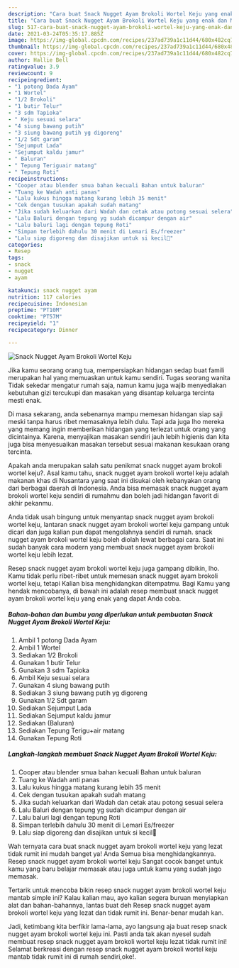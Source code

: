```yaml
---
description: "Cara buat Snack Nugget Ayam Brokoli Wortel Keju yang enak dan Mudah Dibuat"
title: "Cara buat Snack Nugget Ayam Brokoli Wortel Keju yang enak dan Mudah Dibuat"
slug: 517-cara-buat-snack-nugget-ayam-brokoli-wortel-keju-yang-enak-dan-mudah-dibuat
date: 2021-03-24T05:35:17.885Z
image: https://img-global.cpcdn.com/recipes/237ad739a1c11d44/680x482cq70/snack-nugget-ayam-brokoli-wortel-keju-foto-resep-utama.jpg
thumbnail: https://img-global.cpcdn.com/recipes/237ad739a1c11d44/680x482cq70/snack-nugget-ayam-brokoli-wortel-keju-foto-resep-utama.jpg
cover: https://img-global.cpcdn.com/recipes/237ad739a1c11d44/680x482cq70/snack-nugget-ayam-brokoli-wortel-keju-foto-resep-utama.jpg
author: Hallie Bell
ratingvalue: 3.9
reviewcount: 9
recipeingredient:
- "1 potong Dada Ayam"
- "1 Wortel"
- "1/2 Brokoli"
- "1 butir Telur"
- "3 sdm Tapioka"
- " Keju sesuai selara"
- "4 siung bawang putih"
- "3 siung bawang putih yg digoreng"
- "1/2 Sdt garam"
- "Sejumput Lada"
- "Sejumput kaldu jamur"
- " Baluran"
- " Tepung Teriguair matang"
- " Tepung Roti"
recipeinstructions:
- "Cooper atau blender smua bahan kecuali Bahan untuk baluran"
- "Tuang ke Wadah anti panas"
- "Lalu kukus hingga matang kurang lebih 35 menit"
- "Cek dengan tusukan apakah sudah matang"
- "Jika sudah keluarkan dari Wadah dan cetak atau potong sesuai selera"
- "Lalu Baluri dengan tepung yg sudah dicampur dengan air"
- "Lalu baluri lagi dengan tepung Roti"
- "Simpan terlebih dahulu 30 menit di Lemari Es/freezer"
- "Lalu siap digoreng dan disajikan untuk si kecil🥰"
categories:
- Resep
tags:
- snack
- nugget
- ayam

katakunci: snack nugget ayam 
nutrition: 117 calories
recipecuisine: Indonesian
preptime: "PT10M"
cooktime: "PT57M"
recipeyield: "1"
recipecategory: Dinner

---
```



![Snack Nugget Ayam Brokoli Wortel Keju](https://img-global.cpcdn.com/recipes/237ad739a1c11d44/680x482cq70/snack-nugget-ayam-brokoli-wortel-keju-foto-resep-utama.jpg)

Jika kamu seorang orang tua, mempersiapkan hidangan sedap buat famili merupakan hal yang memuaskan untuk kamu sendiri. Tugas seorang  wanita Tidak sekedar mengatur rumah saja, namun kamu juga wajib menyediakan kebutuhan gizi tercukupi dan masakan yang disantap keluarga tercinta mesti enak.

Di masa  sekarang, anda sebenarnya mampu memesan hidangan siap saji meski tanpa harus ribet memasaknya lebih dulu. Tapi ada juga lho mereka yang memang ingin memberikan hidangan yang terlezat untuk orang yang dicintainya. Karena, menyajikan masakan sendiri jauh lebih higienis dan kita juga bisa menyesuaikan masakan tersebut sesuai makanan kesukaan orang tercinta. 



Apakah anda merupakan salah satu penikmat snack nugget ayam brokoli wortel keju?. Asal kamu tahu, snack nugget ayam brokoli wortel keju adalah makanan khas di Nusantara yang saat ini disukai oleh kebanyakan orang dari berbagai daerah di Indonesia. Anda bisa memasak snack nugget ayam brokoli wortel keju sendiri di rumahmu dan boleh jadi hidangan favorit di akhir pekanmu.

Anda tidak usah bingung untuk menyantap snack nugget ayam brokoli wortel keju, lantaran snack nugget ayam brokoli wortel keju gampang untuk dicari dan juga kalian pun dapat mengolahnya sendiri di rumah. snack nugget ayam brokoli wortel keju boleh diolah lewat berbagai cara. Saat ini sudah banyak cara modern yang membuat snack nugget ayam brokoli wortel keju lebih lezat.

Resep snack nugget ayam brokoli wortel keju juga gampang dibikin, lho. Kamu tidak perlu ribet-ribet untuk memesan snack nugget ayam brokoli wortel keju, tetapi Kalian bisa menghidangkan ditempatmu. Bagi Kamu yang hendak mencobanya, di bawah ini adalah resep membuat snack nugget ayam brokoli wortel keju yang enak yang dapat Anda coba.

<!--inarticleads1-->

##### Bahan-bahan dan bumbu yang diperlukan untuk pembuatan Snack Nugget Ayam Brokoli Wortel Keju:

1. Ambil 1 potong Dada Ayam
1. Ambil 1 Wortel
1. Sediakan 1/2 Brokoli
1. Gunakan 1 butir Telur
1. Gunakan 3 sdm Tapioka
1. Ambil  Keju sesuai selara
1. Gunakan 4 siung bawang putih
1. Sediakan 3 siung bawang putih yg digoreng
1. Gunakan 1/2 Sdt garam
1. Sediakan Sejumput Lada
1. Sediakan Sejumput kaldu jamur
1. Sediakan  (Baluran)
1. Sediakan  Tepung Terigu+air matang
1. Gunakan  Tepung Roti




<!--inarticleads2-->

##### Langkah-langkah membuat Snack Nugget Ayam Brokoli Wortel Keju:

1. Cooper atau blender smua bahan kecuali Bahan untuk baluran
1. Tuang ke Wadah anti panas
1. Lalu kukus hingga matang kurang lebih 35 menit
1. Cek dengan tusukan apakah sudah matang
1. Jika sudah keluarkan dari Wadah dan cetak atau potong sesuai selera
1. Lalu Baluri dengan tepung yg sudah dicampur dengan air
1. Lalu baluri lagi dengan tepung Roti
1. Simpan terlebih dahulu 30 menit di Lemari Es/freezer
1. Lalu siap digoreng dan disajikan untuk si kecil🥰




Wah ternyata cara buat snack nugget ayam brokoli wortel keju yang lezat tidak rumit ini mudah banget ya! Anda Semua bisa menghidangkannya. Resep snack nugget ayam brokoli wortel keju Sangat cocok banget untuk kamu yang baru belajar memasak atau juga untuk kamu yang sudah jago memasak.

Tertarik untuk mencoba bikin resep snack nugget ayam brokoli wortel keju mantab simple ini? Kalau kalian mau, ayo kalian segera buruan menyiapkan alat dan bahan-bahannya, lantas buat deh Resep snack nugget ayam brokoli wortel keju yang lezat dan tidak rumit ini. Benar-benar mudah kan. 

Jadi, ketimbang kita berfikir lama-lama, ayo langsung aja buat resep snack nugget ayam brokoli wortel keju ini. Pasti anda tak akan nyesel sudah membuat resep snack nugget ayam brokoli wortel keju lezat tidak rumit ini! Selamat berkreasi dengan resep snack nugget ayam brokoli wortel keju mantab tidak rumit ini di rumah sendiri,oke!.

